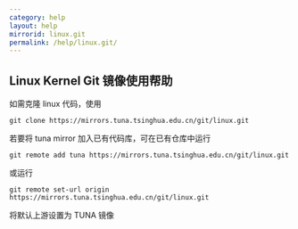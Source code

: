 ```yaml
---
category: help
layout: help
mirrorid: linux.git
permalink: /help/linux.git/
---
```


## Linux Kernel Git 镜像使用帮助

如需克隆 linux 代码，使用

```
git clone https://mirrors.tuna.tsinghua.edu.cn/git/linux.git
```

若要将 tuna mirror 加入已有代码库，可在已有仓库中运行

```
git remote add tuna https://mirrors.tuna.tsinghua.edu.cn/git/linux.git
```

或运行

```
git remote set-url origin https://mirrors.tuna.tsinghua.edu.cn/git/linux.git
```

将默认上游设置为 TUNA 镜像

